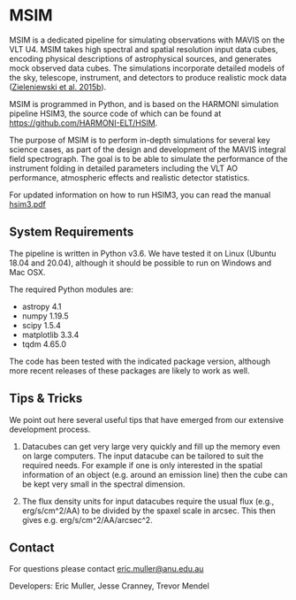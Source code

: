 # MSIM

MSIM is a dedicated pipeline for simulating observations with MAVIS on the VLT U4. MSIM takes high spectral and spatial resolution input data cubes, encoding physical descriptions of astrophysical sources, and generates mock observed data cubes. The simulations incorporate detailed models of the sky, telescope, instrument, and detectors to produce realistic mock data ([Zieleniewski et al. 2015b](https://doi.org/10.1093/mnras/stv1860)).

MSIM is programmed in Python, and is based on the HARMONI simulation pipeline HSIM3, the source code of which can be found at https://github.com/HARMONI-ELT/HSIM.

The purpose of MSIM is to perform in-depth simulations for several key science cases, as part of the design and development of the MAVIS integral field spectrograph. The goal is to be able to simulate the performance of the instrument folding in detailed parameters including the VLT AO performance, atmospheric effects and realistic detector statistics.

For updated information on how to run HSIM3, you can read the manual [hsim3.pdf](https://github.com/HARMONI-ELT/HSIM/blob/master/hsim/manual/hsim3.pdf)


## System Requirements
The pipeline is written in Python v3.6. We have tested it on Linux (Ubuntu 18.04 and 20.04), although it should be possible to run on Windows and Mac OSX.

The required Python modules are:
- astropy 4.1
- numpy 1.19.5
- scipy 1.5.4
- matplotlib 3.3.4
- tqdm 4.65.0

The code has been tested with the indicated package version, although more recent releases of these packages are likely to work as well.

## Tips & Tricks ##
We point out here several useful tips that have emerged from our extensive development process.

1. Datacubes can get very large very quickly and fill up the memory even on large computers. The input datacube can be tailored to suit the required needs. For example if one is only interested in the spatial information of an object (e.g. around an emission line) then the cube can be kept very small in the spectral dimension.

2. The flux density units for input datacubes require the usual flux (e.g., erg/s/cm^2/AA) to be divided by the spaxel scale in arcsec. This then gives e.g. erg/s/cm^2/AA/arcsec^2.


## Contact ##

For questions please contact eric.muller@anu.edu.au

Developers: Eric Muller, Jesse Cranney, Trevor Mendel
